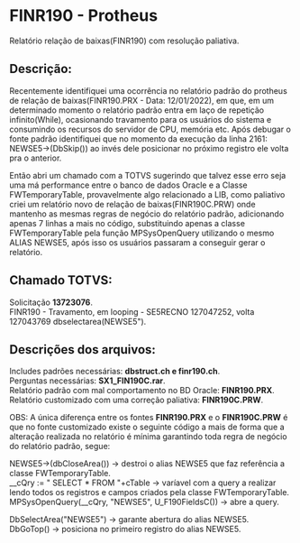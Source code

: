 # FINR190 - Protheus  
Relatório relação de baixas(FINR190) com resolução paliativa.  
  
## Descrição:  
  
Recentemente identifiquei uma ocorrência no relatório padrão do protheus de relação de baixas(FINR190.PRX - Data: 12/01/2022), em que, em um determinado momento o relatório padrão entra em laço de repetição infinito(While), ocasionando travamento para os usuários do sistema e consumindo os recursos do servidor de CPU, memória etc. Após debugar o fonte padrão identifiquei que no momento da execução da linha 2161: NEWSE5->(DbSkip()) ao invés dele posicionar no próximo registro ele volta pra o anterior.  
  
Então abri um chamado com a TOTVS sugerindo que talvez esse erro seja uma má performance entre o banco de dados Oracle e a Classe FWTemporaryTable, provavelmente algo relacionado a LIB, como paliativo criei um relatório novo de relação de baixas(FINR190C.PRW) onde mantenho as mesmas regras de negócio do relatório padrão, adicionando apenas 7 linhas a mais no código, substituindo apenas a classe FWTemporaryTable pela função MPSysOpenQuery utilizando o mesmo ALIAS NEWSE5, após isso os usuários passaram a conseguir gerar o relatório.  
  
## Chamado TOTVS:  
  
Solicitação **13723076**.  
FINR190 - Travamento, em looping - SE5RECNO 127047252, volta 127043769 dbselectarea(NEWSE5").  

## Descrições dos arquivos:  

Includes padrões necessárias: **dbstruct.ch e finr190.ch**.  
Perguntas necessárias: **SX1_FIN190C.rar**.  
Relatório padrão com mal comportamento no BD Oracle: **FINR190.PRX**.  
Relatório customizado com uma correção paliativa: **FINR190C.PRW**.  

OBS: A única diferença entre os fontes **FINR190.PRX** e o **FINR190C.PRW** é que no fonte customizado existe o seguinte código a mais de forma que a alteração realizada no relatório é mínima garantindo toda regra de negócio do relatório padrão, segue:  

NEWSE5->(dbCloseArea()) -> destroi o alias NEWSE5 que faz referência a classe FWTemporaryTable.  
__cQry := " SELECT * FROM "+cTable -> varíavel com a query a realizar lendo todos os registros e campos criados pela classe FWTemporaryTable.  
MPSysOpenQuery(__cQry, "NEWSE5", U_F190FieldsC()) -> abre a query.  

DbSelectArea("NEWSE5") -> garante abertura do alias NEWSE5.  
DbGoTop() -> posiciona no primeiro registro do alias NEWSE5.  